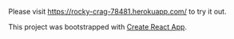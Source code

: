 Please visit https://rocky-crag-78481.herokuapp.com/ to try it out.

This project was bootstrapped with [Create React App](https://github.com/facebook/create-react-app).

